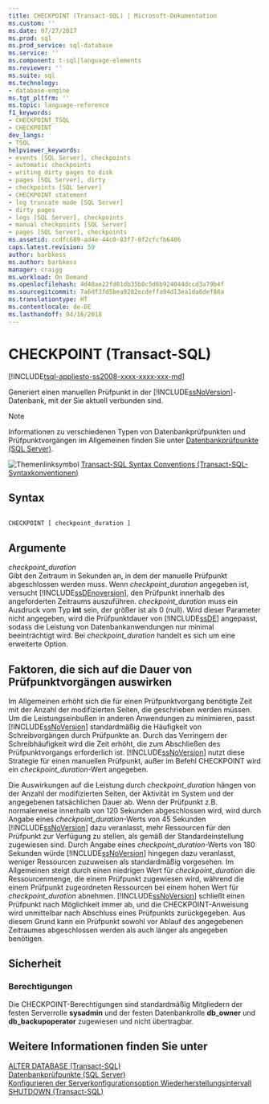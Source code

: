 ```yaml
---
title: CHECKPOINT (Transact-SQL) | Microsoft-Dokumentation
ms.custom: ''
ms.date: 07/27/2017
ms.prod: sql
ms.prod_service: sql-database
ms.service: ''
ms.component: t-sql|language-elements
ms.reviewer: ''
ms.suite: sql
ms.technology:
- database-engine
ms.tgt_pltfrm: ''
ms.topic: language-reference
f1_keywords:
- CHECKPOINT_TSQL
- CHECKPOINT
dev_langs:
- TSQL
helpviewer_keywords:
- events [SQL Server], checkpoints
- automatic checkpoints
- writing dirty pages to disk
- pages [SQL Server], dirty
- checkpoints [SQL Server]
- CHECKPOINT statement
- log truncate mode [SQL Server]
- dirty pages
- logs [SQL Server], checkpoints
- manual checkpoints [SQL Server]
- pages [SQL Server], checkpoints
ms.assetid: ccdfc689-ad4e-44c0-83f7-0f2cfcfb6406
caps.latest.revision: 59
author: barbkess
ms.author: barbkess
manager: craigg
ms.workload: On Demand
ms.openlocfilehash: 4d48ae22fd01db35b0c5d6b924044dccd3a79b4f
ms.sourcegitcommit: 7a6df3fd5bea9282ecdeffa94d13ea1da6def80a
ms.translationtype: HT
ms.contentlocale: de-DE
ms.lasthandoff: 04/16/2018
---
```

# <a name="checkpoint-transact-sql"></a>CHECKPOINT (Transact-SQL)
[!INCLUDE[tsql-appliesto-ss2008-xxxx-xxxx-xxx-md](../../includes/tsql-appliesto-ss2008-xxxx-xxxx-xxx-md.md)]

  Generiert einen manuellen Prüfpunkt in der [!INCLUDE[ssNoVersion](../../includes/ssnoversion-md.md)]-Datenbank, mit der Sie aktuell verbunden sind.  
  
> [!NOTE]  
>  Informationen zu verschiedenen Typen von Datenbankprüfpunkten und Prüfpunktvorgängen im Allgemeinen finden Sie unter [Datenbankprüfpunkte &#40;SQL Server&#41;](../../relational-databases/logs/database-checkpoints-sql-server.md).  
  
 ![Themenlinksymbol](../../database-engine/configure-windows/media/topic-link.gif "Topic link icon") [Transact-SQL Syntax Conventions (Transact-SQL-Syntaxkonventionen)](../../t-sql/language-elements/transact-sql-syntax-conventions-transact-sql.md)  
  
## <a name="syntax"></a>Syntax  
  
```  
  
CHECKPOINT [ checkpoint_duration ]  
```  
  
## <a name="arguments"></a>Argumente  
 *checkpoint_duration*  
 Gibt den Zeitraum in Sekunden an, in dem der manuelle Prüfpunkt abgeschlossen werden muss. Wenn *checkpoint_duration* angegeben ist, versucht [!INCLUDE[ssDEnoversion](../../includes/ssdenoversion-md.md)], den Prüfpunkt innerhalb des angeforderten Zeitraums auszuführen. *checkpoint_duration* muss ein Ausdruck vom Typ **int** sein, der größer ist als 0 (null). Wird dieser Parameter nicht angegeben, wird die Prüfpunktdauer von [!INCLUDE[ssDE](../../includes/ssde-md.md)] angepasst, sodass die Leistung von Datenbankanwendungen nur minimal beeinträchtigt wird. Bei *checkpoint_duration* handelt es sich um eine erweiterte Option.  
  
## <a name="factors-affecting-the-duration-of-checkpoint-operations"></a>Faktoren, die sich auf die Dauer von Prüfpunktvorgängen auswirken  
 Im Allgemeinen erhöht sich die für einen Prüfpunktvorgang benötigte Zeit mit der Anzahl der modifizierten Seiten, die geschrieben werden müssen. Um die Leistungseinbußen in anderen Anwendungen zu minimieren, passt [!INCLUDE[ssNoVersion](../../includes/ssnoversion-md.md)] standardmäßig die Häufigkeit von Schreibvorgängen durch Prüfpunkte an. Durch das Verringern der Schreibhäufigkeit wird die Zeit erhöht, die zum Abschließen des Prüfpunktvorgangs erforderlich ist. [!INCLUDE[ssNoVersion](../../includes/ssnoversion-md.md)] nutzt diese Strategie für einen manuellen Prüfpunkt, außer im Befehl CHECKPOINT wird ein *checkpoint_duration*-Wert angegeben.  
  
 Die Auswirkungen auf die Leistung durch *checkpoint_duration* hängen von der Anzahl der modifizierten Seiten, der Aktivität im System und der angegebenen tatsächlichen Dauer ab. Wenn der Prüfpunkt z.B. normalerweise innerhalb von 120 Sekunden abgeschlossen wird, wird durch Angabe eines *checkpoint_duration*-Werts von 45 Sekunden [!INCLUDE[ssNoVersion](../../includes/ssnoversion-md.md)] dazu veranlasst, mehr Ressourcen für den Prüfpunkt zur Verfügung zu stellen, als gemäß der Standardeinstellung zugewiesen sind. Durch Angabe eines *checkpoint_duration*-Werts von 180 Sekunden würde [!INCLUDE[ssNoVersion](../../includes/ssnoversion-md.md)] hingegen dazu veranlasst, weniger Ressourcen zuzuweisen als standardmäßig vorgesehen. Im Allgemeinen steigt durch einen niedrigen Wert für *checkpoint_duration* die Ressourcenmenge, die einem Prüfpunkt zugewiesen wird, während die einem Prüfpunkt zugeordneten Ressourcen bei einem hohen Wert für *checkpoint_duration* abnehmen. [!INCLUDE[ssNoVersion](../../includes/ssnoversion-md.md)] schließt einen Prüfpunkt nach Möglichkeit immer ab, und die CHECKPOINT-Anweisung wird unmittelbar nach Abschluss eines Prüfpunkts zurückgegeben. Aus diesem Grund kann ein Prüfpunkt sowohl vor Ablauf des angegebenen Zeitraumes abgeschlossen werden als auch länger als angegeben benötigen.  
  
##  <a name="Security"></a> Sicherheit  
  
### <a name="permissions"></a>Berechtigungen  
 Die CHECKPOINT-Berechtigungen sind standardmäßig Mitgliedern der festen Serverrolle **sysadmin** und der festen Datenbankrolle **db_owner** und **db_backupoperator** zugewiesen und nicht übertragbar.  
  
## <a name="see-also"></a>Weitere Informationen finden Sie unter  
 [ALTER DATABASE &#40;Transact-SQL&#41;](../../t-sql/statements/alter-database-transact-sql.md)   
 [Datenbankprüfpunkte &#40;SQL Server&#41;](../../relational-databases/logs/database-checkpoints-sql-server.md)   
 [Konfigurieren der Serverkonfigurationsoption Wiederherstellungsintervall](../../database-engine/configure-windows/configure-the-recovery-interval-server-configuration-option.md)   
 [SHUTDOWN &#40;Transact-SQL&#41;](../../t-sql/language-elements/shutdown-transact-sql.md)  
  
  
